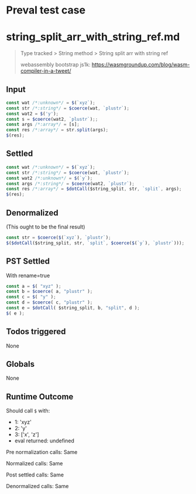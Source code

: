 # Preval test case

# string_split_arr_with_string_ref.md

> Type tracked > String method > String split arr with string ref
>
> webassembly bootstrap js1k: https://wasmgroundup.com/blog/wasm-compiler-in-a-tweet/

## Input

`````js filename=intro
const wat /*:unknown*/ = $(`xyz`);
const str /*:string*/ = $coerce(wat, `plustr`);
const wat2 = $('y');
const s = $coerce(wat2, `plustr`);;
const args /*:array*/ = [s];
const res /*:array*/ = str.split(args);
$(res);
`````


## Settled


`````js filename=intro
const wat /*:unknown*/ = $(`xyz`);
const str /*:string*/ = $coerce(wat, `plustr`);
const wat2 /*:unknown*/ = $(`y`);
const args /*:string*/ = $coerce(wat2, `plustr`);
const res /*:array*/ = $dotCall($string_split, str, `split`, args);
$(res);
`````


## Denormalized
(This ought to be the final result)

`````js filename=intro
const str = $coerce($(`xyz`), `plustr`);
$($dotCall($string_split, str, `split`, $coerce($(`y`), `plustr`)));
`````


## PST Settled
With rename=true

`````js filename=intro
const a = $( "xyz" );
const b = $coerce( a, "plustr" );
const c = $( "y" );
const d = $coerce( c, "plustr" );
const e = $dotCall( $string_split, b, "split", d );
$( e );
`````


## Todos triggered


None


## Globals


None


## Runtime Outcome


Should call `$` with:
 - 1: 'xyz'
 - 2: 'y'
 - 3: ['x', 'z']
 - eval returned: undefined

Pre normalization calls: Same

Normalized calls: Same

Post settled calls: Same

Denormalized calls: Same
